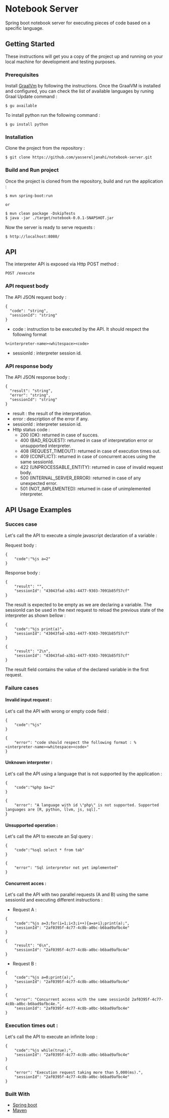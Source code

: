 # Notebook Server

Spring boot notebook server for executing pieces of code based on a specific language. 

## Getting Started

These instructions will get you a copy of the project up and running on your local machine for development and testing purposes.

### Prerequisites

Install [GraalVm](https://www.graalvm.org/docs/getting-started/) by following the instructions. Once the GraalVM is installed and configured, you can check the list of available languages by runing Graal Update command :

```
$ gu available
```

To install python run the following command : 

```
$ gu install python
```

### Installation

Clone the project from the repository : 

```
$ git clone https://github.com/yassereljanahi/notebook-server.git
```

### Build and Run project

Once the project is cloned from the repository, build and run the application : 

```
$ mvn spring-boot:run

or

$ mvn clean package -DskipTests
$ java -jar ./target/notebook-0.0.1-SNAPSHOT.jar
``` 

Now the server is ready to serve requests : 

```
$ http://localhost:8080/
```

## API

The interpreter API is exposed via Http POST method : 

```
POST /execute
```

### API request body

The API JSON request body : 

```
{
  "code": "string",
  "sessionId": "string"
}
```

- code : instruction to be executed by the API. It should respect the following format
```
%<interpreter-name><whitespace><code>
```
- sessionId : interpreter session id.


### API response body

The API JSON response body :

```
{
  "result": "string",
  "error": "string",
  "sessionId": "string"
}
```

- result : the result of the interpretation.
- error : description of the error if any.
- sessionId : interpreter session id.
- Http status code : 
	- 200 (OK): returned in case of succes.
	- 400 (BAD_REQUEST): returned in case of interpretation error or unsupported interpreter.
	- 408 (REQUEST_TIMEOUT): returned in case of execution times out.
	- 409 (CONFLICT): returned in case of concurrent acces using the same sessionId.
	- 422 (UNPROCESSABLE_ENTITY): returned in case of invalid request body.
	- 500 (INTERNAL_SERVER_ERROR): returned in case of any unexpected error.
	- 501 (NOT_IMPLEMENTED): returned in case of unimplemented interpreter.

## API Usage Examples

### Succes case

Let's call the API to execute a simple javascript declaration of a variable :

Request body : 

```
{
	"code":"%js a=2"
}
```

Response body : 

```
{
    "result": "",
    "sessionId": "43043fad-a3b1-4477-9303-7091b85f57cf"
}
```
The result is expected to be empty as we are declaring a variable. The sessionId can be used in the next request to reload the previous state of the interpreter as shown bellow :

```
{
	"code":"%js print(a)",
	"sessionId": "43043fad-a3b1-4477-9303-7091b85f57cf"
}
```

```
{
    "result": "2\n",
    "sessionId": "43043fad-a3b1-4477-9303-7091b85f57cf"
}
```

The result field contains the value of the declared variable in the first request.

### Failure cases

#### Invalid input request : 

Let's call the API with wrong or empty code field : 

```
{
	"code":"%js"
}
```
```
{
    "error": "code should respect the following format : %<interpreter-name><whitespace><code>"
}
```

#### Unknown interpreter : 

Let's call the API using a language that is not supported by the application : 

```
{
	"code":"%php $a=2"
}
```
```
{
    "error": "A language with id \"php\" is not supported. Supported languages are [R, python, llvm, js, sql]."
}
```

#### Unsupported operation : 

Let's call the API to execute an Sql query : 

```
{
	"code":"%sql select * from tab"
}
```
```
{
    "error": "Sql interpretor not yet implemented"
}
```

#### Concurrent acces : 

Let's call the API with two parallel requests (A and B) using the same sessionId and executing different instructions : 

- Request A :

```
{
	"code":"%js a=3;for(i=1;i<3;i++){a=a+i};print(a);",
	"sessionId": "2af0395f-4c77-4c8b-a0bc-b6bad9afbc4e"
}
```
```
{
    "result": "6\n",
    "sessionId": "2af0395f-4c77-4c8b-a0bc-b6bad9afbc4e"
}
```

- Request B :

```
{
	"code":"%js a=0;print(a);",
	"sessionId": "2af0395f-4c77-4c8b-a0bc-b6bad9afbc4e"
}
```
```
{
    "error": "Concurrent access with the same sessionId 2af0395f-4c77-4c8b-a0bc-b6bad9afbc4e.",
    "sessionId": "2af0395f-4c77-4c8b-a0bc-b6bad9afbc4e"
}
```

### Execution times out : 

Let's call the API to execute an infinite loop : 

```
{
	"code":"%js while(true);",
	"sessionId": "2af0395f-4c77-4c8b-a0bc-b6bad9afbc4e"
}
```
```
{
    "error": "Execution request taking more than 5,000(ms).",
    "sessionId": "2af0395f-4c77-4c8b-a0bc-b6bad9afbc4e"
}
```

### Built With

* [Spring boot](https://spring.io/projects/spring-boot)
* [Maven](https://maven.apache.org/)